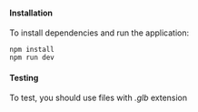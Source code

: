 

#### Installation

To install dependencies and run the application:

```
npm install
npm run dev
```

#### Testing

To test, you should use files with *.glb* extension
